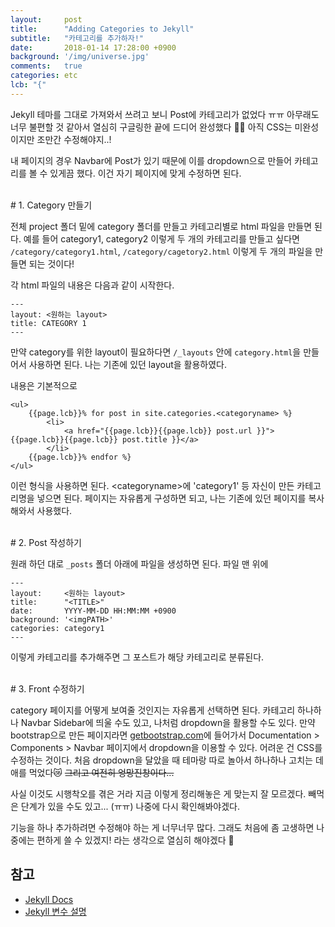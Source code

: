 ```yaml
---
layout:     post
title:      "Adding Categories to Jekyll"
subtitle:   "카테고리를 추가하자!"
date:       2018-01-14 17:28:00 +0900
background: '/img/universe.jpg'
comments:   true
categories: etc
lcb: "{"
---
```



Jekyll 테마를 그대로 가져와서 쓰려고 보니 Post에 카테고리가 없었다 ㅠㅠ 아무래도 너무 불편할 것 같아서 열심히 구글링한 끝에 드디어 완성했다 &#128079;&#128079; 아직 CSS는 미완성이지만 조만간 수정해야지..!

내 페이지의 경우 Navbar에 Post가 있기 때문에 이를 dropdown으로 만들어 카테고리를 볼 수 있게끔 했다. 이건 자기 페이지에 맞게 수정하면 된다.

<br>
# 1. Category 만들기

전체 project 폴더 밑에 category 폴더를 만들고 카테고리별로 html 파일을 만들면 된다. 예를 들어 category1, category2 이렇게 두 개의 카테고리를 만들고 싶다면 `/category/category1.html`, `/category/cagetory2.html` 이렇게 두 개의 파일을 만들면 되는 것이다!

각 html 파일의 내용은 다음과 같이 시작한다.

```
---
layout: <원하는 layout>
title: CATEGORY 1
---
```

만약 category를 위한 layout이 필요하다면 `/_layouts` 안에 `category.html`을 만들어서 사용하면 된다. 나는 기존에 있던 layout을 활용하였다.

내용은 기본적으로

```
<ul>
    {{page.lcb}}% for post in site.categories.<categoryname> %}
        <li>
            <a href="{{page.lcb}}{{page.lcb}} post.url }}">{{page.lcb}}{{page.lcb}} post.title }}</a>
        </li>
    {{page.lcb}}% endfor %}
</ul>
```
이런 형식을 사용하면 된다. \<categoryname\>에 'category1' 등 자신이 만든 카테고리명을 넣으면 된다. 페이지는 자유롭게 구성하면 되고, 나는 기존에 있던 페이지를 복사해와서 사용했다.

<br>
# 2. Post 작성하기

원래 하던 대로 `_posts` 폴더 아래에 파일을 생성하면 된다. 파일 맨 위에

```buildoutcfg
---
layout:     <원하는 layout>
title:      "<TITLE>"
date:       YYYY-MM-DD HH:MM:MM +0900
background: '<imgPATH>'
categories: category1
---
```
이렇게 카테고리를 추가해주면 그 포스트가 해당 카테고리로 분류된다.

<br>
# 3. Front 수정하기

category 페이지를 어떻게 보여줄 것인지는 자유롭게 선택하면 된다. 카테고리 하나하나 Navbar Sidebar에 띄울 수도 있고, 나처럼 dropdown을 활용할 수도 있다. 만약 bootstrap으로 만든 페이지라면 [getbootstrap.com](https://getbootstrap.com)에 들어가서 Documentation \> Components \> Navbar 페이지에서 dropdown을 이용할 수 있다. 어려운 건 CSS를 수정하는 것이다. 처음 dropdown을 달았을 때 테마랑 따로 놀아서 하나하나 고치는 데 애를 먹었다&#128575; ~~그리고 여전히 엉망진창이다...~~


사실 이것도 시행착오를 겪은 거라 지금 이렇게 정리해놓은 게 맞는지 잘 모르겠다. 빼먹은 단계가 있을 수도 있고... (ㅠㅠ) 나중에 다시 확인해봐야겠다.

기능을 하나 추가하려면 수정해야 하는 게 너무너무 많다. 그래도 처음에 좀 고생하면 나중에는 편하게 쓸 수 있겠지! 라는 생각으로 열심히 해야겠다 &#128123;



## 참고

- [Jekyll Docs](https://jekyllrb.com/docs/posts/)
- [Jekyll 변수 설명](http://jekyllrb-ko.github.io/docs/variables/)


